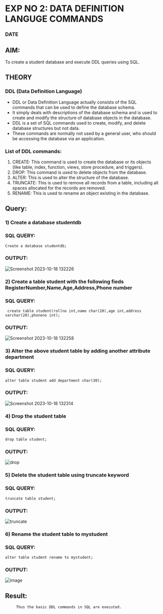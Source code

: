 # EXP NO 2: DATA DEFINITION LANGUGE COMMANDS 
### DATE
## AIM:
To create a student database and execute DDL queries using SQL.


## THEORY
### DDL (Data Definition Language)

* DDL or Data Definition Language actually consists of the SQL commands that can be used to define the database schema.
* It simply deals with descriptions of the database schema and is used to create and modify the structure of database objects in the database.
* DDL is a set of SQL commands used to create, modify, and delete database structures but not data.
* These commands are normally not used by a general user, who should be accessing the database via an application.

 
### List of DDL commands: 
1. CREATE: This command is used to create the database or its objects (like table, index, function, views, store procedure, and triggers).
2. DROP: This command is used to delete objects from the database.
3. ALTER: This is used to alter the structure of the database.
4. TRUNCATE: This is used to remove all records from a table, including all spaces allocated for the records are removed.
5. RENAME: This is used to rename an object existing in the database.

## Query:
### 1) Create a database studentdb

### SQL QUERY:
```
Create a database studentdb;
```

### OUTPUT:
![Screenshot 2023-10-18 132226](https://github.com/Lakshmipriya2005/DBMS/assets/115525361/5a11a8aa-8b92-4438-83c9-70c99fa2f6f1)


### 2) Create a table student with the following fieds RegisterNumber,Name,Age,Address,Phone number

### SQL QUERY: 
```
 create table student(rollno int,name char(20),age int,address varchar(20),phoneno int);
```



### OUTPUT:
![Screenshot 2023-10-18 132258](https://github.com/Lakshmipriya2005/DBMS/assets/115525361/b563cf0d-ff59-4fdf-b626-734eee9faf99)


### 3) Alter the above student table by adding another attribute department

### SQL QUERY: 
```
alter table student add department char(30);
```

### OUTPUT:
![Screenshot 2023-10-18 132314](https://github.com/Lakshmipriya2005/DBMS/assets/115525361/934eecfe-19a6-472e-b1a3-cc6197b7e1be)



### 4) Drop the student table
 
### SQL QUERY: 
 ```
drop table student;
```


### OUTPUT:
![drop](https://github.com/Lakshmipriya2005/DBMS/assets/115525361/85487739-adc7-4724-b193-a1c68232cf55)



### 5) Delete the student table using truncate keyword

### SQL QUERY: 
```
truncate table student;
```


### OUTPUT:
![truncate](https://github.com/Lakshmipriya2005/DBMS/assets/115525361/32840a78-3656-4880-bd86-50dc5eefdb9a)




### 6) Rename the student table to mystudent

### SQL QUERY: 
```
alter table student rename to mystudent;
```




### OUTPUT:
![image](https://github.com/Lakshmipriya2005/DBMS/assets/115525361/484b8c3e-a0b0-49cd-974b-916e7e8aa739)



## Result:
         Thus the basic DDL commands in SQL are executed. 
